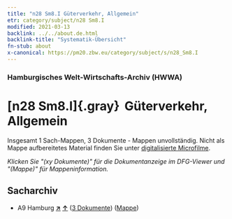 ```yaml
---
title: "n28 Sm8.I Güterverkehr, Allgemein"
etr: category/subject/n28 Sm8.I
modified: 2021-03-13
backlink: ../../about.de.html
backlink-title: "Systematik-Übersicht"
fn-stub: about
x-canonical: https://pm20.zbw.eu/category/subject/s/n28_Sm8.I
---
```


### Hamburgisches Welt-Wirtschafts-Archiv (HWWA)
# [n28 Sm8.I]{.gray}&#8201; Güterverkehr, Allgemein&#160; 




Insgesamt 1 Sach-Mappen, 3 Dokumente - Mappen unvollständig.
Nicht als Mappe aufbereitetes Material finden Sie unter [digitalisierte Microfilme](/film/h1_sh.de.html).

_Klicken Sie "(xy Dokumente)" für die Dokumentanzeige im DFG-Viewer und "(Mappe)" für Mappeninformation._

## Sacharchiv



- A9 Hamburg [**&nearr;**](../../../geo/i/140905/about.de.html "Hamburg (alle Mappen)") [**&uarr;**](../../../geo/about.de.html#A9 "Ländersystematik") (<a href="https://pm20.zbw.eu/dfgview/sh/140905,197873" title="über: Hamburg : Güterverkehr, Allgemein" target="_blank">3 Dokumente</a>) ([Mappe](../../../../folder/sh/1409xx/140905/1978xx/197873/about.de.html))


